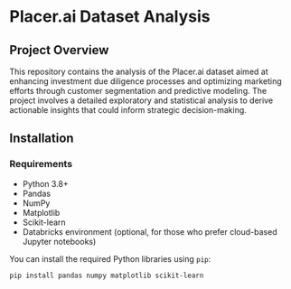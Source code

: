 # Placer.ai Dataset Analysis

## Project Overview
This repository contains the analysis of the Placer.ai dataset aimed at enhancing investment due diligence processes and optimizing marketing efforts through customer segmentation and predictive modeling. The project involves a detailed exploratory and statistical analysis to derive actionable insights that could inform strategic decision-making.

## Installation

### Requirements
- Python 3.8+
- Pandas
- NumPy
- Matplotlib
- Scikit-learn
- Databricks environment (optional, for those who prefer cloud-based Jupyter notebooks)

You can install the required Python libraries using `pip`:
```bash
pip install pandas numpy matplotlib scikit-learn
